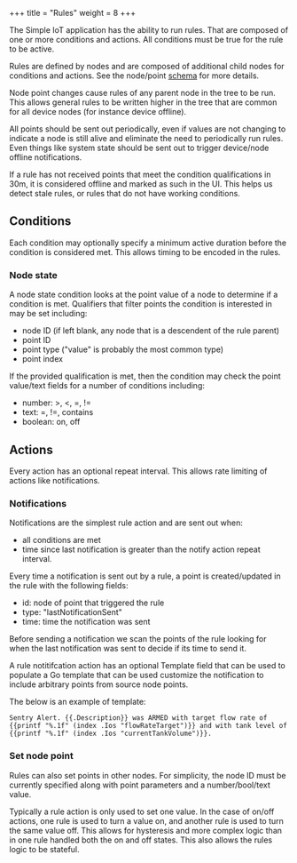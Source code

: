 +++
title = "Rules"
weight = 8
+++

The Simple IoT application has the ability to run rules. That are composed of
one or more conditions and actions. All conditions must be true for the rule to
be active.

Rules are defined by nodes and are composed of additional child nodes for
conditions and actions. See the node/point [schema](../data/rule.go) for more
details.

Node point changes cause rules of any parent node in the tree to be run. This
allows general rules to be written higher in the tree that are common for all
device nodes (for instance device offline).

All points should be sent out periodically, even if values are not changing to
indicate a node is still alive and eliminate the need to periodically run rules.
Even things like system state should be sent out to trigger device/node offline
notifications.

If a rule has not received points that meet the condition qualifications in 30m,
it is considered offline and marked as such in the UI. This helps us detect
stale rules, or rules that do not have working conditions.

## Conditions

Each condition may optionally specify a minimum active duration before the
condition is considered met. This allows timing to be encoded in the rules.

### Node state

A node state condition looks at the point value of a node to determine if a
condition is met. Qualifiers that filter points the condition is interested in
may be set including:

- node ID (if left blank, any node that is a descendent of the rule parent)
- point ID
- point type ("value" is probably the most common type)
- point index

If the provided qualification is met, then the condition may check the point
value/text fields for a number of conditions including:

- number: >, <, =, !=
- text: =, !=, contains
- boolean: on, off

## Actions

Every action has an optional repeat interval. This allows rate limiting of
actions like notifications.

### Notifications

Notifications are the simplest rule action and are sent out when:

- all conditions are met
- time since last notification is greater than the notify action repeat
  interval.

Every time a notification is sent out by a rule, a point is created/updated in
the rule with the following fields:

- id: node of point that triggered the rule
- type: "lastNotificationSent"
- time: time the notification was sent

Before sending a notification we scan the points of the rule looking for when
the last notification was sent to decide if its time to send it.

A rule notitifcation action has an optional Template field that can be used to
populate a Go template that can be used customize the notification to include
arbitrary points from source node points.

The below is an example of template:

```
Sentry Alert. {{.Description}} was ARMED with target flow rate of {{printf "%.1f" (index .Ios "flowRateTarget")}} and with tank level of {{printf "%.1f" (index .Ios "currentTankVolume")}}.
```

### Set node point

Rules can also set points in other nodes. For simplicity, the node ID must be
currently specified along with point parameters and a number/bool/text value.

Typically a rule action is only used to set one value. In the case of on/off
actions, one rule is used to turn a value on, and another rule is used to turn
the same value off. This allows for hysteresis and more complex logic than in
one rule handled both the on and off states. This also allows the rules logic to
be stateful.
